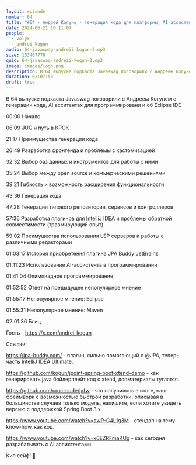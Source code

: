 ```yaml
---
layout: episode
number: 64
title: "#64 - Андрей Когунь - генерация кода для платформы, AI ассистенты для кода и уникальность Eclipse IDE"
date: 2024-06-21 10:11:07
people:
  - volyx
  - andrei-kogun
audio: 64-javaswag-andreii-kogun-2.mp3
size: 153467776           
guid: 64-javaswag-andreii-kogun-2.mp3
image: images/logo.png
description: В 64 выпуске подкаста Javaswag поговорили с Андреем Когунем о генерации кода, AI асситентах для программировани и об Eclipse IDE
duration: 02:07:53
draft: true
---
```



В 64 выпуске подкаста Javaswag поговорили с Андреем Когунем о генерации кода, AI асситентах для программировани и об Eclipse IDE

00:00 Начало

06:09 JUG и путь в КРОК

21:17 Преимущества генерации кода

26:49 Разработка фронтенда и проблемы с кастомизацией

32:32 Выбор баз данных и инструментов для работы с ними

35:24 Выбор между open source и коммерческими решениями

39:21 Гибкость и возможность расширения функциональности

43:36 Генерация кода 

47:28 Генерация типового репозитория, сервисов и контроллеров

57:36 Разработка плагинов для IntelliJ IDEA и проблемы обратной совместимости (травмирующий опыт)

59:02 Преимущества использования LSP серверов и работы с различными редакторами

01:03:17 История приобретения плагина JPA Buddy JetBrains

01:11:23 Использование AI-ассистента в программировании

01:41:04 Олимпиадное программирование 

01:52:52 Ответ на предыдущее непопулярное мнение 

01:55:17 Непопулярное мнение: Eclipse 

01:55:31 Непопулярное мнение: Maven 

02:01:36 Блиц

Гость - https://x.com/andrei_kogun

Ссылки:

https://jpa-buddy.com/ - плагин, сильно помогающий с @JPA, теперь часть IntelliJ IDEA Ultimate. 

https://github.com/kogun/jpoint-spring-boot-xtend-demo - как генерировать java бойлерплейт код с xtend, допматериалы гуглятся.

https://github.com/croc-code/jxfw - что получилось в итоге, наш фреймворк с возможностью быстрой разработки, описывая в большинстве случаев только модель, напишите, если хотите увидеть версию с поддержкой Spring Boot 3.x 

https://www.youtube.com/watch?v=awP-C4L1g3M - стендап на тему know-how, как код.

https://www.youtube.com/watch?v=x0EZRFmaKUg - как сегодня разрабатывать с AI ассистентами.

Кип сейф! 🖖
